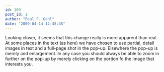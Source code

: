 ```yaml
---
id: 109
post_id: 1
author: "Paul F. Gehl"
date: "2009-04-14 12:48:35"
---
```

Looking closer, it seems that this change really is more apparent than real. At some places in the text (as here) we have chosen to use partial, detail images in text and a full-page shot in the pop-up. Elsewhere the pop-up is merely and enlargement. In any case you should always be able to zoom in further on the pop-up by merely clicking on the portion fo the image that interests you.

